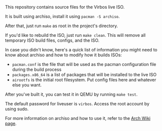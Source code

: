 This repository contains source files for the Virbos live ISO.

It is built using archiso, install it using `pacman -S archiso`.

After that, just run `make` as root in the project's directory.

If you'd like to rebuild the ISO, just run `make clean`.
This will remove all temporary ISO build files, configs,
and the ISO.

In case you didn't know, here's a quick list of information
you might need to know about archiso and how to modify how it
builds ISOs:

 - `pacman.conf` is the file that will be used as the pacman configuration file during the build process
 - `packages.x86_64` is a list of packages that will be installed to the live ISO
 - `airootfs` is the initial root filesystem. Put config files here and whatever else you want.

After you've built it, you can test it in QEMU by running
`make test`.

The default password for liveuser is `virbos`.
Access the root account by using sudo.

For more information on archiso and how to use it, refer to
the [Arch Wiki page](https://wiki.archlinux.org/title/archiso).
